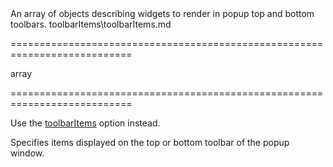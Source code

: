 <!--**
/*-------------------------------------------
    Auto-generated file. Do not modify.
-------------------------------------------

**-->
<!--d-->An array of objects describing widgets to render in popup top and bottom toolbars.<!--/d-->
<!--dep-->toolbarItems\toolbarItems.md<!--/dep-->
===========================================================================
<!--type-->array<!--/type-->
===========================================================================

<!--deprecated-->
Use the [toolbarItems](/Documentation/ApiReference/UI_Widgets/dxPopup/Configuration/toolbarItems/) option instead.
<!--/deprecated-->

<!--shortDescription-->
Specifies items displayed on the top or bottom toolbar of the popup window.
<!--/shortDescription-->

<!--fullDescription-->

<!--/fullDescription-->